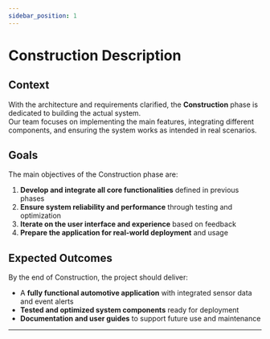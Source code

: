 ```yaml
---
sidebar_position: 1
---
```


# Construction Description

## Context
With the architecture and requirements clarified, the **Construction** phase is dedicated to building the actual system.  
Our team focuses on implementing the main features, integrating different components, and ensuring the system works as intended in real scenarios.

## Goals
The main objectives of the Construction phase are:
1. **Develop and integrate all core functionalities** defined in previous phases
2. **Ensure system reliability and performance** through testing and optimization
3. **Iterate on the user interface and experience** based on feedback
4. **Prepare the application for real-world deployment** and usage

## Expected Outcomes
By the end of Construction, the project should deliver:
- A **fully functional automotive application** with integrated sensor data and event alerts
- **Tested and optimized system components** ready for deployment
- **Documentation and user guides** to support future use and maintenance

---